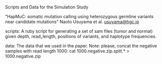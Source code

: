 Scripts and Data for the Simulation Study

"HapMuC: somatic mutation calling using heterozygous germline variants near candidate mutations"
Naoto Usuyama et al. <usuyama@hgc.jp>

scripts: A ruby script for generating a set of sam files (tumor and normal) given depth,
         read_length, positions of variants, and haplotype frequencies.

data: The data that we used in the paper.
      Note: please, concat the negative samples with read length 1000:
      cat 1000.negative.zip.split.* > 1000.negative.zip

